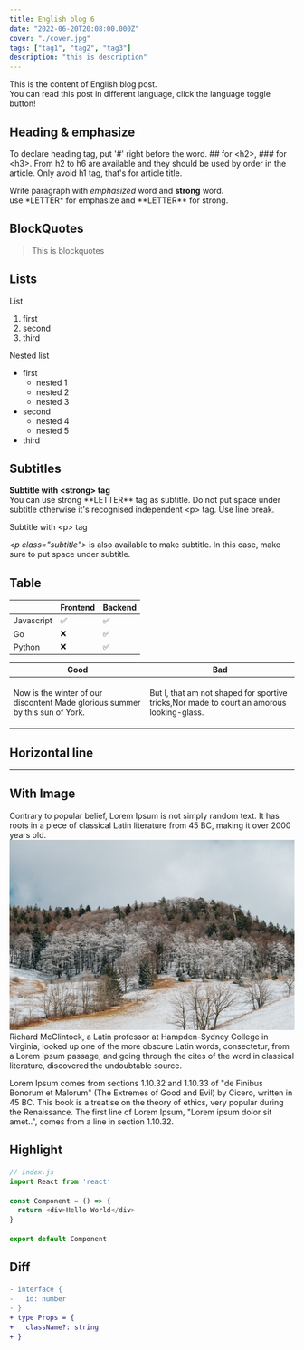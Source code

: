 ```yaml
---
title: English blog 6
date: "2022-06-20T20:08:00.000Z"
cover: "./cover.jpg"
tags: ["tag1", "tag2", "tag3"]
description: "this is description"
---
```


This is the content of English blog post.  
You can read this post in different language, click the language toggle button!

## Heading & emphasize

To declare heading tag, put '\#' right before the word. \#\# for \<h2>, \#\#\# for \<h3>. From h2 to h6 are available and they should be used by order in the article. Only avoid h1 tag, that's for article title. 

Write paragraph with *emphasized* word and **strong** word.  
use \*LETTER\* for emphasize and \*\*LETTER\*\* for strong.


## BlockQuotes

> This is blockquotes

## Lists

<p class="subtitle">List</p>

1. first
2. second
3. third

<p class="subtitle">Nested list</p>

- first
  - nested 1
  - nested 2
  - nested 3
- second
  - nested 4
  - nested 5
- third

## Subtitles

**Subtitle with \<strong> tag**  
You can use strong \*\*LETTER\*\* tag as subtitle. Do not put space under subtitle otherwise it's recognised independent \<p> tag. Use line break.

<p class="subtitle">Subtitle with &#60;p> tag</p> 

*\<p class="subtitle">* is also available to make subtitle. In this case, make sure to put space under subtitle.


## Table

|            | Frontend | Backend |
|------------|----------|---------|
| Javascript | ✅        | ✅       |  
| Go         | ❌        | ✅       |
| Python | ❌         | ✅        |

| Good                                                                                      | Bad                                                                                            |
|-------------------------------------------------------------------------------------------|------------------------------------------------------------------------------------------------|
| <br/> Now is the winter of our discontent Made glorious summer by this sun of York. <br/><br/> | <br/>But I, that am not shaped for sportive tricks,Nor made to court an amorous looking-glass.<br/><br/> |

## Horizontal line

---

## With Image
Contrary to popular belief, Lorem Ipsum is not simply random text. It has roots in a piece of classical Latin literature from 45 BC, making it over 2000 years old. 
![mountain](./img1.jpg)
Richard McClintock, a Latin professor at Hampden-Sydney College in Virginia, looked up one of the more obscure Latin words, consectetur, from a Lorem Ipsum passage, and going through the cites of the word in classical literature, discovered the undoubtable source. 


Lorem Ipsum comes from sections 1.10.32 and 1.10.33 of "de Finibus Bonorum et Malorum" (The Extremes of Good and Evil) by Cicero, written in 45 BC. This book is a treatise on the theory of ethics, very popular during the Renaissance. The first line of Lorem Ipsum, "Lorem ipsum dolor sit amet..", comes from a line in section 1.10.32.

## Highlight
```js {4-6}
// index.js
import React from 'react'

const Component = () => {
  return <div>Hello World</div>
}

export default Component
```

## Diff
```diff
- interface {
-   id: number
- }
+ type Props = {
+   className?: string    
+ }
```
